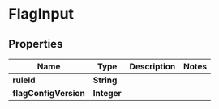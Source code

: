 

# FlagInput


## Properties

| Name | Type | Description | Notes |
|------------ | ------------- | ------------- | -------------|
|**ruleId** | **String** |  |  |
|**flagConfigVersion** | **Integer** |  |  |



